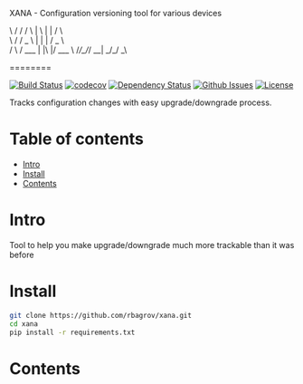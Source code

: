 XANA - Configuration versioning tool for various devices

\ \/ /   / \  | \ | |  / \   
 \  /   / _ \ |  \| | / _ \  
 /  \  / ___ \| |\  |/ ___ \ 
/_/\_\/_/   \_\_| \_/_/   \_\

========

[![Build Status](https://travis-ci.org/rbagrov/xana.svg?branch=master)](https://travis-ci.org/rbagrov/xana)
[![codecov](https://codecov.io/gh/rbagrov/xana/branch/master/graph/badge.svg)](https://codecov.io/gh/rbagrov/xana)
[![Dependency Status](https://gemnasium.com/badges/github.com/rbagrov/xana.svg)](https://gemnasium.com/github.com/rbagrov/xana)
[![Github Issues](http://githubbadges.herokuapp.com/rbagrov/xana/issues.svg?style=flat-square)](https://github.com/rbagrov/xana/issues)
[![License](http://img.shields.io/:license-mit-blue.svg?style=flat-square)](http://xana.mit-license.org)


Tracks configuration changes with easy upgrade/downgrade process.

Table of contents
=================

- [Intro](#intro)
- [Install](#install)
- [Contents](#contents)


Intro
==========

Tool to help you make upgrade/downgrade much more trackable than it was before


Install
=========

```bash
git clone https://github.com/rbagrov/xana.git
cd xana
pip install -r requirements.txt
```

Contents
=======



